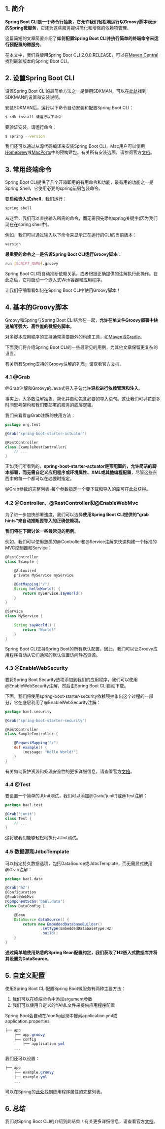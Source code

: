 ## 1. 简介

**Spring Boot CLI是一个命令行抽象，它允许我们轻松地运行以Groovy脚本表示的Spring微服务**，它还为这些服务提供简化和增强的依赖项管理。

这篇简短的文章简要介绍了**如何配置Spring Boot CLI并执行简单的终端命令来运行预配置的微服务**。

在本文中，我们将使用Spring Boot CLI 2.0.0.RELEASE，可以在[Maven Central](https://search.maven.org/classic/#search|ga|1|a%3A"spring-boot-cli")找到最新版本的Spring Boot CLI。

## 2. 设置Spring Boot CLI

设置Spring Boot CLI的最简单方法之一是使用SDKMAN，可以在[此处](https://sdkman.io/install)找到SDKMAN的设置和安装说明。

安装SDKMAN后，运行以下命令自动安装和配置Spring Boot CLI：

```bash
$ sdk install 请运行以下命令
```

要验证安装，请运行命令：

```bash
$ spring --version
```

我们还可以通过从源代码编译来安装Spring Boot CLI，Mac用户可以使用[Homebrew](https://brew.sh/)或[MacPorts](https://www.macports.org/)中的预构建包。有关所有安装选项，请参阅官方[文档](https://docs.spring.io/spring-boot/docs/current/reference/html/getting-started-installing-spring-boot.html#getting-started-installing-the-cli)。

## 3. 常用终端命令

Spring Boot CLI提供了几个开箱即用的有用命令和功能，最有用的功能之一是Spring Shell，它使用必要的spring前缀包装命令。

要**启动嵌入式shell**，我们运行：

```bash
spring shell
```

从这里，我们可以直接输入所需的命令，而无需预先添加spring关键字(因为我们现在在spring shell中)。

例如，我们可以通过输入以下命令来显示正在运行的CLI的当前版本：

```bash
version
```

**最重要的命令之一是告诉Spring Boot CLI运行Groovy脚本**：

```bash
run [SCRIPT_NAME].groovy
```

Spring Boot CLI将自动推断依赖关系，或者根据正确提供的注解执行此操作。在此之后，它将启动一个嵌入式Web容器和应用程序。

让我们仔细看看如何在Spring Boot CLI中使用Groovy脚本！

## 4. 基本的Groovy脚本

Groovy和Spring与Spring Boot CLI结合在一起，**允许在单文件Groovy部署中快速编写强大、高性能的微服务脚本**。

对多脚本应用程序的支持通常需要额外的构建工具，如[Maven]()或[Gradle]()。

下面我们将介绍Spring Boot CLI的一些最常见的用例，为其他文章保留更复杂的设置。

有关所有Spring支持的Groovy注解的列表，请查看官方[文档](https://docs.spring.io/spring-boot/docs/current/reference/html/cli-using-the-cli.html)。

### 4.1 @Grab

@Grab注解和Groovy的Java式导入子句允许**轻松进行依赖管理和注入**。

事实上，大多数注解抽象、简化并自动包含必要的导入语句。这让我们可以花更多时间思考架构和我们要部署的服务的底层逻辑。

我们来看看@Grab注解的使用方法：

```groovy
package org.test

@Grab("spring-boot-starter-actuator")

@RestController
class ExampleRestController{
    // ...
}
```

正如我们所看到的，**spring-boot-starter-actuator是预配置的，允许简洁的脚本部署，而无需自定义应用程序或环境属性、XML或其他编程配置**，尽管这些东西中的每一个都可以在必要时指定。

@Grab参数的完整列表-每个参数指定一个要下载和导入的库可在[此处](https://docs.spring.io/spring-boot/docs/current/reference/html/appendix-dependency-versions.html)获得。

### 4.2 @Controller、@RestController和@EnableWebMvc

为了进一步加快部署速度，我们可以选择**使用Spring Boot CLI提供的“grab hints”来自动推断要导入的正确依赖项。**

**我们将在下面讨论一些最常见的用例**。

例如，我们可以使用熟悉的@Controller和@Service注解来快速构建一个标准的MVC控制器和Service：

```groovy
@RestController
class Example {

    @Autowired
    private MyService myService

    @GetMapping("/")
    String helloWorld() {
        return myService.sayWorld()
    }
}

@Service
class MyService {
    
    String sayWorld() {
        return "World!"
    }
}
```

Spring Boot CLI支持Spring Boot的所有默认配置，因此，我们可以让Groovy应用程序自动从它们通常的默认位置访问静态资源。

### 4.3 @EnableWebSecurity

要将Spring Boot Security选项添加到我们的应用程序，我们可以使用@EnableWebSecurity注解，然后由Spring Boot CLI自动下载。

下面，我们将使用spring-boot-starter-security依赖项抽象出这个过程的一部分，它在底层利用了@EnableWebSecurity注解：

```groovy
package bael.security

@Grab("spring-boot-starter-security")

@RestController
class SampleController {

    @RequestMapping("/")
    def example() {
        [message: "Hello World!"]
    }
}
```

有关如何保护资源和处理安全性的更多详细信息，请查看官方[文档](https://spring.io/projects/spring-cloud-security)。

### 4.4 @Test

要设置一个简单的JUnit测试，我们可以添加@Grab('junit')或@Test注解：

```groovy
package bael.test

@Grab('junit')
class Test {
    // ...
}
```

这将使我们能够轻松地执行JUnit测试。

### 4.5 数据源和JdbcTemplate

可以指定持久数据选项，包括DataSource或JdbcTemplate，而无需显式使用@Grab注解：

```groovy
package bael.data

@Grab('h2')
@Configuration
@EnableWebMvc
@ComponentScan('bael.data')
class DataConfig {

    @Bean
    DataSource dataSource() {
        return new EmbeddedDatabaseBuilder()
                .setType(EmbeddedDatabaseType.H2)
                .build()
    }
}
```

**通过简单地使用熟悉的Spring Bean配置约定，我们获取了H2嵌入式数据库并将其设置为DataSource**。

## 5. 自定义配置

使用Spring Boot CLI配置Spring Boot微服务有两种主要方法：

1.  我们可以在终端命令中添加argument参数
2.  我们可以使用自定义的YAML文件来提供应用程序配置

Spring Boot会自动在/config目录中搜索application.yml或application.properties

```powershell
├── app
    ├── app.groovy
    ├── config
        ├── application.yml
    ...
```

我们还可以设置：

```powershell
├── app
    ├── example.groovy
    ├── example.yml
    ...
```

可以在Spring的[此处](https://docs.spring.io/spring-boot/docs/current/reference/html/common-application-properties.html)找到应用程序属性的完整列表。

## 6. 总结

我们对Spring Boot CLI的介绍到此结束！有关更多详细信息，请查看官方[文档](https://docs.spring.io/spring-boot/docs/current/reference/html/cli-using-the-cli.html)。